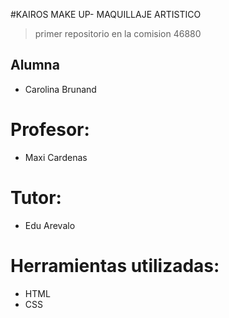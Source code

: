 #KAIROS MAKE UP- MAQUILLAJE ARTISTICO

>primer repositorio en la comision 46880

## Alumna

- Carolina Brunand

# Profesor:

- Maxi Cardenas

# Tutor:

- Edu Arevalo

# Herramientas utilizadas:

- HTML
- CSS